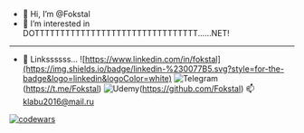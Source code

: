 - 👋 Hi, I’m @Fokstal
- 👀 I’m interested in DOTTTTTTTTTTTTTTTTTTTTTTTTTTTTTTTT......NET!

---

- 🔗 Linkssssss...
    ![https://www.linkedin.com/in/fokstal](https://img.shields.io/badge/linkedin-%230077B5.svg?style=for-the-badge&logo=linkedin&logoColor=white)
    ![Telegram](https://img.shields.io/badge/Telegram-2CA5E0?style=for-the-badge&logo=telegram&logoColor=white)(https://t.me/Fokstal)
    ![Udemy](https://img.shields.io/badge/Udemy-A435F0?style=for-the-badge&logo=Udemy&logoColor=white)(https://github.com/Fokstal)
    📫 klabu2016@mail.ru

[![codewars](https://www.codewars.com/users/Fokstal/badges/large)](https://www.codewars.com/users/Fokstal) 
